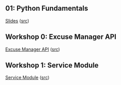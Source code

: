 ## 01: Python Fundamentals
[Slides](https://rahulswarnkar.github.io/slides/p01-python-fundamentals/)
 ([src](./index.html))

## Workshop 0: Excuse Manager API
[Excuse Manager API](https://rahulswarnkar.github.io/slides/p01-python-fundamentals/00-api.html)
 ([src](./00-api.md))

## Workshop 1: Service Module
[Service Module](https://rahulswarnkar.github.io/slides/p00-python-fundamentals/01-module.html)
 ([src](./01-module.md))